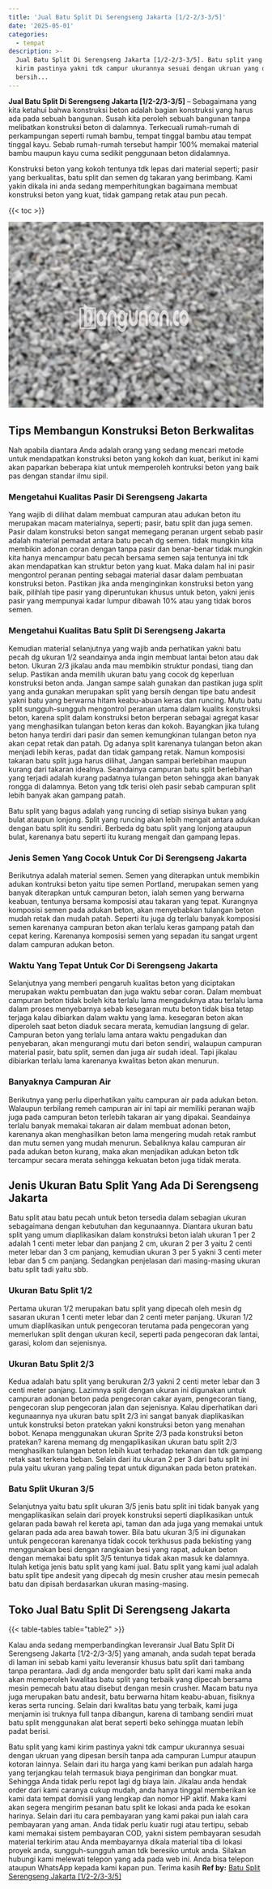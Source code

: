```yaml
---
title: 'Jual Batu Split Di Serengseng Jakarta [1/2-2/3-3/5]'
date: '2025-05-01'
categories:
  - tempat
description: >-
  Jual Batu Split Di Serengseng Jakarta [1/2-2/3-3/5]. Batu split yang kami
  kirim pastinya yakni tdk campur ukurannya sesuai dengan ukruan yang dipesan
  bersih...
---
```


**Jual Batu Split Di Serengseng Jakarta \[1/2-2/3-3/5\]** – Sebagaimana yang kita ketahui bahwa konstruksi beton adalah bagian konstruksi yang harus ada pada sebuah bangunan. Susah kita peroleh sebuah bangunan tanpa melibatkan konstruksi beton di dalamnya. Terkecuali rumah-rumah di perkampungan seperti rumah bambu, tempat tinggal bambu atau tempat tinggal kayu. Sebab rumah-rumah tersebut hampir 100% memakai material bambu maupun kayu cuma sedikit penggunaan beton didalamnya.

Konstruksi beton yang kokoh tentunya tdk lepas dari material seperti; pasir yang berkualitas, batu split dan semen dg takaran yang berimbang. Kami yakin dikala ini anda sedang memperhitungkan bagaimana membuat konstruksi beton yang kuat, tidak gampang retak atau pun pecah.

{{< toc >}}

![Jual Batu Split Di Serengseng Jakarta [1/2-2/3-3/5]](/images/jual-batu-split-37.png)

## Tips Membangun Konstruksi Beton Berkwalitas

Nah apabila diantara Anda adalah orang yang sedang mencari metode untuk mendapatkan konstruksi beton yang kokoh dan kuat, berikut ini kami akan paparkan beberapa kiat untuk memperoleh kontruksi beton yang baik pas dengan standar ilmu sipil.

### Mengetahui Kualitas Pasir Di Serengseng Jakarta

Yang wajib di dilihat dalam membuat campuran atau adukan beton itu merupakan macam materialnya, seperti; pasir, batu split dan juga semen. Pasir dalam konstruksi beton sangat memegang peranan urgent sebab pasir adalah material pemadat antara batu pecah dg semen. tidak mungkin kita membikin adonan coran dengan tanpa pasir dan benar-benar tidak mungkin kita hanya mencampur batu pecah bersama semen saja tentunya ini tdk akan mendapatkan kan struktur beton yang kuat. Maka dalam hal ini pasir mengontrol peranan penting sebagai material dasar dalam pembuatan konstruksi beton. Pastikan jika anda menginginkan konstruksi beton yang baik, pilihlah tipe pasir yang diperuntukan khusus untuk beton, yakni jenis pasir yang mempunyai kadar lumpur dibawah 10% atau yang tidak boros semen.

### Mengetahui Kualitas Batu Split Di Serengseng Jakarta

Kemudian material selanjutnya yang wajib anda perhatikan yakni batu pecah dg ukuran 1/2 seandainya anda ingin membuat lantai beton atau dak beton. Ukuran 2/3 jikalau anda mau membikin struktur pondasi, tiang dan selup. Pastikan anda memilih ukuran batu yang cocok dg keperluan konstruksi beton anda. Jangan sampe salah gunakan dan pastikan juga split yang anda gunakan merupakan split yang bersih dengan tipe batu andesit yakni batu yang berwarna hitam keabu-abuan keras dan runcing. Mutu batu split sungguh-sungguh mengontrol peranan utama dalam kualits konstruksi beton, karena split dalam konstruksi beton berperan sebagai agregat kasar yang menghasilkan tulangan beton keras dan kokoh. Bayangkan jika tulang beton hanya terdiri dari pasir dan semen kemungkinan tulangan beton nya akan cepat retak dan patah. Dg adanya split karenanya tulangan beton akan menjadi lebih keras, padat dan tidak gampang retak. Namun komposisi takaran batu split juga harus dilihat, Jangan sampai berlebihan maupun kurang dari takaran idealnya. Seandainya campuran batu split berlebihan yang terjadi adalah kurang padatnya tulangan beton sehingga akan banyak rongga di dalamnya. Beton yang tdk terisi oleh pasir sebab campuran split lebih banyak akan gampang patah.

Batu split yang bagus adalah yang runcing di setiap sisinya bukan yang bulat ataupun lonjong. Split yang runcing akan lebih mengait antara adukan dengan batu split itu sendiri. Berbeda dg batu split yang lonjong ataupun bulat, karenanya batu seperti itu kurang mengait dan gampang lepas.

### Jenis Semen Yang Cocok Untuk Cor Di Serengseng Jakarta

Berikutnya adalah material semen. Semen yang diterapkan untuk membikin adukan kontruksi beton yaitu tipe semen Portland, merupakan semen yang banyak diterapkan untuk campuran beton, ialah semen yang berwarna keabuan, tentunya bersama komposisi atau takaran yang tepat. Kurangnya komposisi semen pada adukan beton, akan menyebabkan tulangan beton mudah retak dan mudah patah. Seperti itu juga dg terlalu banyak komposisi semen karenanya campuran beton akan terlalu keras gampang patah dan cepat kering. Karenanya komposisi semen yang sepadan itu sangat urgent dalam campuran adukan beton.

### Waktu Yang Tepat Untuk Cor Di Serengseng Jakarta

Selanjutnya yang memberi pengaruh kualitas beton yang diciptakan merupakan waktu pembuatan dan juga waktu sebar coran. Dalam membuat campuran beton tidak boleh kita terlalu lama mengaduknya atau terlalu lama dalam proses menyebarnya sebab kesegaran mutu beton tidak bisa tetap terjaga kalau dibiarkan dalam waktu yang lama. kesegaran beton akan diperoleh saat beton diaduk secara merata, kemudian langsung di gelar. Campuran beton yang terlalu lama antara waktu pengadukan dan penyebaran, akan mengurangi mutu dari beton sendiri, walaupun campuran material pasir, batu split, semen dan juga air sudah ideal. Tapi jikalau dibiarkan terlalu lama karenanya kwalitas beton akan menurun.

### Banyaknya Campuran Air

Berikutnya yang perlu diperhatikan yaitu campuran air pada adukan beton. Walaupun terbilang remeh campuran air ini tapi air memiliki peranan wajib juga pada campuran beton terlebih takaran air yang dipakai. Seandainya terlalu banyak memakai takaran air dalam membuat adonan beton, karenanya akan menghasilkan beton lama mengering mudah retak rambut dan mutu semen yang mudah menurun. Sebaliknya kalau campuran air pada adukan beton kurang, maka akan menjadikan adukan beton tdk tercampur secara merata sehingga kekuatan beton juga tidak merata.

## Jenis Ukuran Batu Split Yang Ada Di Serengseng Jakarta

Batu split atau batu pecah untuk beton tersedia dalam sebagian ukuran sebagaimana dengan kebutuhan dan kegunaannya. Diantara ukuran batu split yang umum diaplikasikan dalam konstruksi beton ialah ukuran 1 per 2 adalah 1 centi meter lebar dan panjang 2 cm, ukuran 2 per 3 yaitu 2 centi meter lebar dan 3 cm panjang, kemudian ukuran 3 per 5 yakni 3 centi meter lebar dan 5 cm panjang. Sedangkan penjelasan dari masing-masing ukuran batu split tadi yaitu sbb.

### Ukuran Batu Split 1/2

Pertama ukuran 1/2 merupakan batu split yang dipecah oleh mesin dg sasaran ukuran 1 centi meter lebar dan 2 centi meter panjang. Ukuran 1/2 umum diaplikasikan untuk pengecoran terutama pada pengecoran yang memerlukan split dengan ukuran kecil, seperti pada pengecoran dak lantai, garasi, kolom dan sejenisnya.

### Ukuran Batu Split 2/3

Kedua adalah batu split yang berukuran 2/3 yakni 2 centi meter lebar dan 3 centi meter panjang. Lazimnya split dengan ukuran ini digunakan untuk campuran adonan beton pada pengecoran cakar ayam, pengecoran tiang, pengecoran slup pengecoran jalan dan sejenisnya. Kalau diperhatikan dari kegunaannya nya ukuran batu split 2/3 ini sangat banyak diaplikasikan untuk konstruksi beton pratekan yakni konstruksi beton yang menahan bobot. Kenapa menggunakan ukuran Sprite 2/3 pada konstruksi beton pratekan? karena memang dg mengaplikasikan ukuran batu split 2/3 menghasilkan tulangan beton lebih kuat terhadap tekanan dan tdk gampang retak saat terkena beban. Selain dari itu ukuran 2 per 3 dari batu split ini pula yaitu ukuran yang paling tepat untuk digunakan pada beton pratekan.

### Batu Split Ukuran 3/5

Selanjutnya yaitu batu split ukuran 3/5 jenis batu split ini tidak banyak yang mengaplikasikan selain dari proyek konstruksi seperti diaplikasikan untuk gelaran pada bawah rel kereta api, taman dan ada juga yang memakai untuk gelaran pada ada area bawah tower. Bila batu ukuran 3/5 ini digunakan untuk pengecoran karenanya tidak cocok terkhusus pada bekisting yang menggunakan besi dengan rangkaian besi yang rapat, adukan beton dengan memakai batu split 3/5 tentunya tidak akan masuk ke dalamnya. Itulah ketiga jenis batu split yang kami jual. Batu split yang kami jual adalah batu split tipe andesit yang dipecah dg mesin crusher atau mesin pemecah batu dan dipisah berdasarkan ukuran masing-masing.

## Toko Jual Batu Split Di Serengseng Jakarta

{{< table-tables table="table2" >}}

Kalau anda sedang memperbandingkan leveransir Jual Batu Split Di Serengseng Jakarta \[1/2-2/3-3/5\] yang amanah, anda sudah tepat berada di laman ini sebab kami yaitu leveransir khusus batu split dari tambang tanpa perantara. Jadi dg anda mengorder batu split dari kami maka anda akan memperoleh kwalitas batu split yang terbaik yang dipecah bersama mesin pemecah batu atau disebut dengan mesin crusher. Macam batu nya juga merupakan batu andesit, batu berwarna hitam keabu-abuan, fisiknya keras serta runcing. Selain dari kwalitas batu yang terbaik, kami juga menjamin isi truknya full tanpa dibangun, karena di tambang sendiri muat batu split menggunakan alat berat seperti beko sehingga muatan lebih padat berisi.

Batu split yang kami kirim pastinya yakni tdk campur ukurannya sesuai dengan ukruan yang dipesan bersih tanpa ada campuran Lumpur ataupun kotoran lainnya. Selain dari itu harga yang kami berikan pun adalah harga yang terjangkau telah termasuk biaya pengiriman dan bongkar muat. Sehingga Anda tidak perlu repot lagi dg biaya lain. Jikalau anda hendak order dari kami caranya cukup mudah, anda hanya tinggal memberikan ke kami data tempat domisili yang lengkap dan nomor HP aktif. Maka kami akan segera mengirim pesanan batu split ke lokasi anda pada ke esokan harinya. Selain dari itu cara pembayaran yang kami pakai pun ialah cara pembayaran yang aman. Anda tidak perlu kuatir rugi atau tertipu, sebab kami memakai sistem pembayaran COD, yakni sistem pembayaran sesudah material terkirim atau Anda membayarnya dikala material tiba di lokasi proyek anda, sungguh-sungguh aman tdk beresiko untuk anda. Silakan hubungi kami melewati telepon yang ada pada web ini. Anda bisa telepon ataupun WhatsApp kepada kami kapan pun. Terima kasih
**Ref by:** [Batu Split Serengseng Jakarta [1/2-2/3-3/5]](https://id.wikipedia.org/wiki/Batu)
